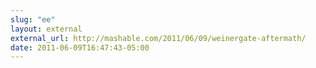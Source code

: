 ```yaml
---
slug: "ee"
layout: external
external_url: http://mashable.com/2011/06/09/weinergate-aftermath/
date: 2011-06-09T16:47:43-05:00
---
```


